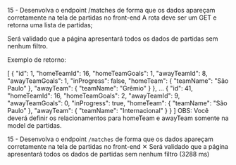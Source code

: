   15 - Desenvolva o endpoint /matches de forma que os dados apareçam corretamente na tela de partidas no front-end
A rota deve ser um GET e retorna uma lista de partidas;

Será validado que a página apresentará todos os dados de partidas sem nenhum filtro.

Exemplo de retorno:

[
  {
    "id": 1,
    "homeTeamId": 16,
    "homeTeamGoals": 1,
    "awayTeamId": 8,
    "awayTeamGoals": 1,
    "inProgress": false,
    "homeTeam": {
      "teamName": "São Paulo"
    },
    "awayTeam": {
      "teamName": "Grêmio"
    }
  },
  ...
  {
    "id": 41,
    "homeTeamId": 16,
    "homeTeamGoals": 2,
    "awayTeamId": 9,
    "awayTeamGoals": 0,
    "inProgress": true,
    "homeTeam": {
      "teamName": "São Paulo"
    },
    "awayTeam": {
      "teamName": "Internacional"
    }
  }
]
OBS: Você deverá definir os relacionamentos para homeTeam e awayTeam somente na model de partidas.
  
  15 - Desenvolva o endpoint `/matches` de forma que os dados apareçam corretamente na tela de partidas no front-end
    ✕ Será validado que a página apresentará todos os dados de partidas sem nenhum filtro (3288 ms)